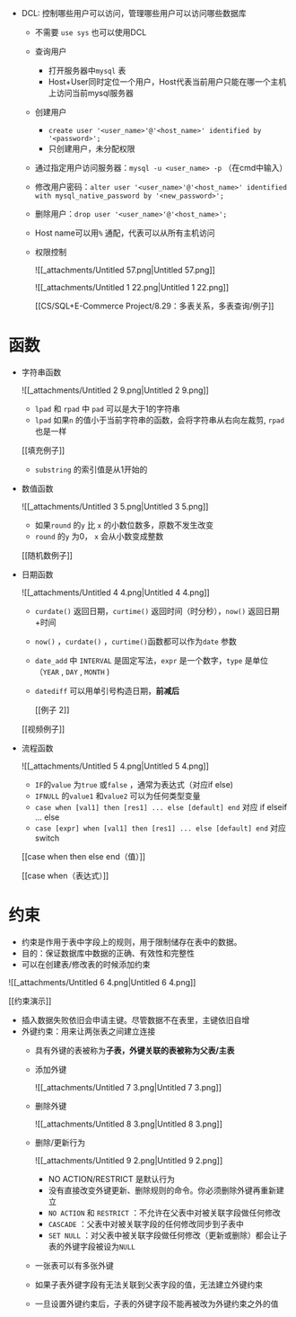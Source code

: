 - DCL: 控制哪些用户可以访问，管理哪些用户可以访问哪些数据库
    
    - 不需要 `use sys` 也可以使用DCL
    - 查询用户
        - 打开服务器中`mysql` 表
        - Host+User同时定位一个用户，Host代表当前用户只能在哪一个主机上访问当前mysql服务器
    - 创建用户
        - `create user '<user_name>'@'<host_name>' identified by '<password>';`
        - 只创建用户，未分配权限
    - 通过指定用户访问服务器：`mysql -u <user_name> -p` （在cmd中输入）
    - 修改用户密码：`alter user '<user_name>'@'<host_name>' identified with mysql_native_password by '<new_password>';`
    - 删除用户：`drop user '<user_name>'@'<host_name>';`
    - Host name可以用`%` 通配，代表可以从所有主机访问
    - 权限控制
        
        ![[_attachments/Untitled 57.png|Untitled 57.png]]
        
        ![[_attachments/Untitled 1 22.png|Untitled 1 22.png]]
        
        [[CS/SQL+E-Commerce Project/8.29：多表关系，多表查询/例子]]
        
    
      
    
      
    

# 函数

- 字符串函数
    
    ![[_attachments/Untitled 2 9.png|Untitled 2 9.png]]
    
    - `lpad` 和 `rpad` 中 `pad` 可以是大于1的字符串
    - `lpad` 如果`n` 的值小于当前字符串的函数，会将字符串从右向左裁剪, `rpad` 也是一样
    
    [[填充例子]]
    
    - `substring` 的索引值是从1开始的
- 数值函数
    
    ![[_attachments/Untitled 3 5.png|Untitled 3 5.png]]
    
    - 如果`round` 的`y` 比 `x` 的小数位数多，原数不发生改变
    - `round` 的`y` 为0， `x` 会从小数变成整数
    
    [[随机数例子]]
    
- 日期函数
    
    ![[_attachments/Untitled 4 4.png|Untitled 4 4.png]]
    
    - `curdate()` 返回日期，`curtime()` 返回时间（时分秒），`now()` 返回日期+时间
    - `now()` ，`curdate()` ，`curtime()`函数都可以作为`date` 参数
    - `date_add` 中 `INTERVAL` 是固定写法，`expr` 是一个数字，`type` 是单位（`YEAR` , `DAY` , `MONTH` )
    - `datediff` 可以用单引号构造日期，**前减后**
        
        [[例子 2]]
        
    
    [[视频例子]]
    
- 流程函数
    
    ![[_attachments/Untitled 5 4.png|Untitled 5 4.png]]
    
    - `IF`的`value` 为`true` 或`false` ，通常为表达式（对应if else)
    - `IFNULL` 的`value1` 和`value2` 可以为任何类型变量
    - `case when [val1] then [res1] ... else [default] end` 对应 if elseif … else
    - `case [expr] when [val1] then [res1] ... else [default] end` 对应 switch
    
    [[case when then else end（值）]]
    
    [[case when（表达式）]]
    

# 约束

- 约束是作用于表中字段上的规则，用于限制储存在表中的数据。
- 目的：保证数据库中数据的正确、有效性和完整性
- 可以在创建表/修改表的时候添加约束

![[_attachments/Untitled 6 4.png|Untitled 6 4.png]]

[[约束演示]]

- 插入数据失败依旧会申请主键。尽管数据不在表里，主键依旧自增
- 外键约束：用来让两张表之间建立连接
    - 具有外键的表被称为**子表，**外键关联的表被称为**父表/主表**
    - 添加外键
        
        ![[_attachments/Untitled 7 3.png|Untitled 7 3.png]]
        
    - 删除外键
        
        ![[_attachments/Untitled 8 3.png|Untitled 8 3.png]]
        
    - 删除/更新行为
        
        ![[_attachments/Untitled 9 2.png|Untitled 9 2.png]]
        
        - NO ACTION/RESTRICT 是默认行为
        - 没有直接改变外键更新、删除规则的命令。你必须删除外键再重新建立
        - `NO ACTION` 和 `RESTRICT` ：不允许在父表中对被关联字段做任何修改
        - `CASCADE` ：父表中对被关联字段的任何修改同步到子表中
        - `SET NULL` ：对父表中被关联字段做任何修改（更新或删除）都会让子表的外键字段被设为`NULL`
    - 一张表可以有多张外键
    - 如果子表外键字段有无法关联到父表字段的值，无法建立外键约束
    - 一旦设置外键约束后，子表的外键字段不能再被改为外键约束之外的值